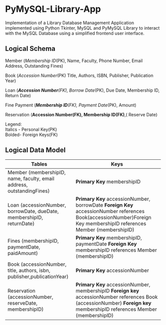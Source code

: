 # PyMySQL-Library-App
Implementation of a Library Database Management Application implemented using Python Tkinter, MySQL and PyMySQL Library to interact with the MySQL Database using a simplified frontend user interface.

## Logical Schema
Member (*Membership ID*(PK), Name, Faculty, Phone Number, Email Address, Outstanding Fines)   

Book (*Accession Number*(PK) Title, Authors, ISBN, Publisher, Publication Year)    

Loan (***Accession Number**(FK), Borrow Date*(PK), Due Date, Membership ID, Return Date)   

Fine Payment (***Membership ID**(FK), Payment Date*(PK), Amount)   

Reservation (**Accession Number(FK), Membership ID(FK)**,( Reserve Date)   

Legend:   
Italics - Personal Key(PK)   
Bolded- Foreign Keys(FK)   

## Logical Data Model

| Tables       | Keys |
| ------------ |  ------------|
| Member (membershipID, name, faculty, email address, outstandingFines) | **Primary Key** membershipID      | 
| Loan (accessionNumber, borrowDate, dueDate, membershipID, returnDate) |**Primary Key** accessionNumber, borrowDate **Foreign Key** accessionNumber references Book(accessionNumber)Foreign Key membershipID references Member (membershipID)  |
| Fines (membershipID, paymentDate, paidAmount) | **Primary Key** membershipID, paymentDate **Foreign Key** membershipID references Member (membershipID) |
| Book (accessionNumber, title, authors, isbn, publisher,publicationYear) | **Primary Key** accessionNumber |
| Reservation (accessionNumber, reserveDate, membershipID) | **Primary Key** accessionNumber, membershipID **Foreign key** accessionNumber references Book (accessionNumber) **Foreign key** membershipID references Member (membershipID)
